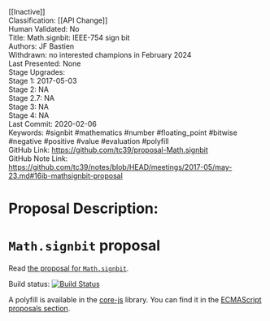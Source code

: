 [[Inactive]]<br>Classification: [[API Change]]<br>Human Validated: No<br>Title: Math.signbit: IEEE-754 sign bit<br>Authors: JF Bastien<br>Withdrawn: no interested champions in February 2024<br>Last Presented: None<br>Stage Upgrades:<br>Stage 1: 2017-05-03  
Stage 2: NA  
Stage 2.7: NA  
Stage 3: NA  
Stage 4: NA<br>Last Commit: 2020-02-06<br>Keywords: #signbit #mathematics #number #floating_point #bitwise #negative #positive #value #evaluation #polyfill<br>GitHub Link: https://github.com/tc39/proposal-Math.signbit <br>GitHub Note Link: https://github.com/tc39/notes/blob/HEAD/meetings/2017-05/may-23.md#16ib-mathsignbit-proposal
# Proposal Description:
# `Math.signbit` proposal

Read [the proposal for `Math.signbit`](https://tc39.github.io/proposal-Math.signbit/Math.signbit.html).

Build status: [![Build Status](https://travis-ci.org/tc39/proposal-Math.signbit.svg?branch=master)](https://travis-ci.org/tc39/proposal-Math.signbit)

A polyfill is available in the [core-js](https://github.com/zloirock/core-js) library. You can find it in the [ECMAScript proposals section](https://github.com/zloirock/core-js#mathsignbit).
<br>